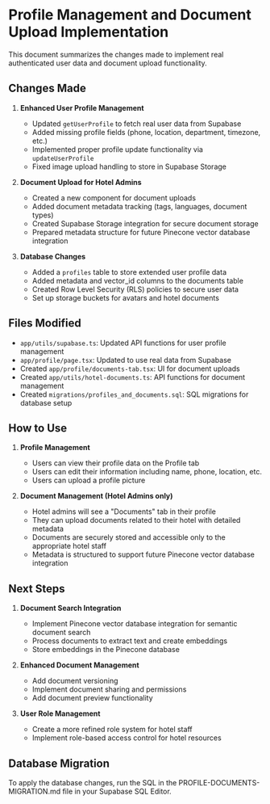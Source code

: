 # Profile Management and Document Upload Implementation

This document summarizes the changes made to implement real authenticated user data and document upload functionality.

## Changes Made

1. **Enhanced User Profile Management**
   - Updated `getUserProfile` to fetch real user data from Supabase 
   - Added missing profile fields (phone, location, department, timezone, etc.)
   - Implemented proper profile update functionality via `updateUserProfile`
   - Fixed image upload handling to store in Supabase Storage

2. **Document Upload for Hotel Admins**
   - Created a new component for document uploads
   - Added document metadata tracking (tags, languages, document types)
   - Created Supabase Storage integration for secure document storage
   - Prepared metadata structure for future Pinecone vector database integration

3. **Database Changes**
   - Added a `profiles` table to store extended user profile data
   - Added metadata and vector_id columns to the documents table
   - Created Row Level Security (RLS) policies to secure user data
   - Set up storage buckets for avatars and hotel documents

## Files Modified

- `app/utils/supabase.ts`: Updated API functions for user profile management
- `app/profile/page.tsx`: Updated to use real data from Supabase
- Created `app/profile/documents-tab.tsx`: UI for document uploads
- Created `app/utils/hotel-documents.ts`: API functions for document management
- Created `migrations/profiles_and_documents.sql`: SQL migrations for database setup

## How to Use

1. **Profile Management**
   - Users can view their profile data on the Profile tab
   - Users can edit their information including name, phone, location, etc.
   - Users can upload a profile picture

2. **Document Management (Hotel Admins only)**
   - Hotel admins will see a "Documents" tab in their profile
   - They can upload documents related to their hotel with detailed metadata
   - Documents are securely stored and accessible only to the appropriate hotel staff
   - Metadata is structured to support future Pinecone vector database integration

## Next Steps

1. **Document Search Integration**
   - Implement Pinecone vector database integration for semantic document search
   - Process documents to extract text and create embeddings
   - Store embeddings in the Pinecone database

2. **Enhanced Document Management**
   - Add document versioning
   - Implement document sharing and permissions
   - Add document preview functionality

3. **User Role Management**
   - Create a more refined role system for hotel staff
   - Implement role-based access control for hotel resources

## Database Migration

To apply the database changes, run the SQL in the PROFILE-DOCUMENTS-MIGRATION.md file in your Supabase SQL Editor.
